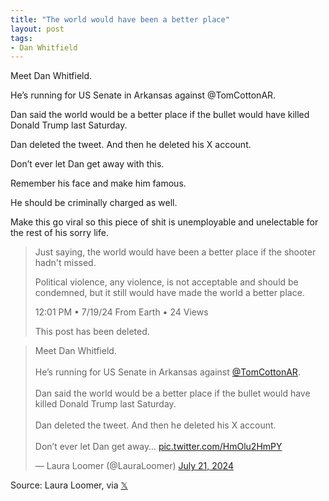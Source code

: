 ```yaml
---
title: "The world would have been a better place"
layout: post
tags:
- Dan Whitfield
---
```


Meet Dan Whitfield.

He’s running for US Senate in Arkansas against @TomCottonAR.

Dan said the world would be a better place if the bullet would have killed Donald Trump last Saturday.

Dan deleted the tweet. And then he deleted his X account.

Don’t ever let Dan get away with this.

Remember his face and make him famous.

He should be criminally charged as well.

Make this go viral so this piece of shit is unemployable and unelectable for the rest of his sorry life.

> Just saying, the world would have been a better place if the shooter hadn't missed.
>
> Political violence, any violence, is not acceptable and should be condemned, but it still would have made the world a better place.
>
> 12:01 PM • 7/19/24 From Earth • 24 Views
>
> This post has been deleted.

<blockquote class="twitter-tweet"><p lang="en" dir="ltr">Meet Dan Whitfield. <br><br>He’s running for US Senate in Arkansas against <a href="https://twitter.com/TomCottonAR?ref_src=twsrc%5Etfw">@TomCottonAR</a>.<br><br>Dan said the world would be a better place if the bullet would have killed Donald Trump last Saturday. <br><br>Dan deleted the tweet. And then he deleted his X account. <br><br>Don’t ever let Dan get away… <a href="https://t.co/HmOlu2HmPY">pic.twitter.com/HmOlu2HmPY</a></p>&mdash; Laura Loomer (@LauraLoomer) <a href="https://twitter.com/LauraLoomer/status/1814857278731833472?ref_src=twsrc%5Etfw">July 21, 2024</a></blockquote> <script async src="https://platform.twitter.com/widgets.js" charset="utf-8"></script>

Source: Laura Loomer, via [𝕏](https://x.com)
